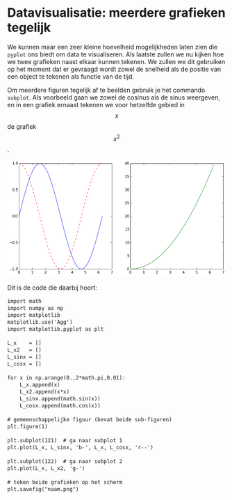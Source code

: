 # Datavisualisatie: meerdere grafieken tegelijk

We kunnen maar een zeer kleine hoevelheid mogelijkheden laten zien die `pyplot` ons biedt om data te visualiseren. Als laatste zullen we nu kijken hoe we twee grafieken naast elkaar kunnen tekenen. We zullen we dit gebruiken op het moment dat er gevraagd wordt zowel de snelheid als de positie van een object te tekenen als functie van de tijd.

Om meerdere figuren tegelijk af te beelden gebruik je het commando `subplot`. Als voorbeeld gaan we zowel de cosinus als de sinus weergeven, en in een grafiek ernaast tekenen we voor hetzelfde gebied in $$x$$ de grafiek $$x^2$$.

![](DubbelGrafiekExample.png)

Dit is de code die daarbij hoort:

    import math
    import numpy as np
    import matplotlib
    matplotlib.use('Agg')
    import matplotlib.pyplot as plt

    L_x    = []
    L_x2   = []
    L_sinx = []
    L_cosx = []

    for x in np.arange(0.,2*math.pi,0.01):
        L_x.append(x)
        L_x2.append(x*x)
        L_sinx.append(math.sin(x))
        L_cosx.append(math.cos(x))

    # gemeenschappelijke figuur (bevat beide sub-figuren)
    plt.figure(1)

    plt.subplot(121)  # ga naar subplot 1
    plt.plot(L_x, L_sinx, 'b-', L_x, L_cosx, 'r--')

    plt.subplot(122)  # ga naar subplot 2
    plt.plot(L_x, L_x2, 'g-')

    # teken beide grafieken op het scherm
    plt.savefig("naam.png")
